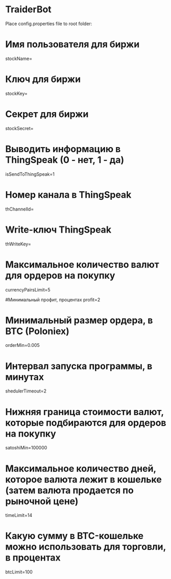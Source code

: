 TraiderBot
==============

Place config.properties file to root folder:

# Имя пользователя для биржи
stockName=<User Name>

# Ключ для биржи
stockKey=<Key>

# Секрет для биржи
stockSecret=<Secret>

# Выводить информацию в ThingSpeak (0 - нет, 1 - да)
isSendToThingSpeak=1

# Номер канала в ThingSpeak
thChannelId=<Channel Id>

# Write-ключ ThingSpeak
thWriteKey=<Key>

# Максимальное количество валют для ордеров на покупку
currencyPairsLimit=5

#Минимальный профит, процентах
profit=2

# Минимальный размер ордера, в BTC (Poloniex)
orderMin=0.005

# Интервал запуска программы, в минутах
shedulerTimeout=2

# Нижняя граница стоимости валют, которые подбираются для ордеров на покупку
satoshiMin=100000

# Максимальное количество дней, которое валюта лежит в кошельке (затем валюта продается по рыночной цене)
timeLimit=14

# Какую сумму в BTC-кошельке можно использовать для торговли, в процентах
btcLimit=100
